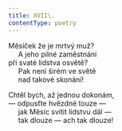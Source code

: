 ```yaml
---
title: XVII\.
contentType: poetry
---
```


<section>

Měsíček že je mrtvý muž?  
     A jeho pilné zaměstnání  
při svaté lidstva osvětě?  
     Pak není širém ve světě  
     nad takové skonání!

</section>

<section>

Chtěl bych, až jednou dokonám,  
— odpusťte hvězdné touze —  
     jak Měsíc svítit lidstvu dál —  
     tak dlouze — ach tak dlouze!

</section>
